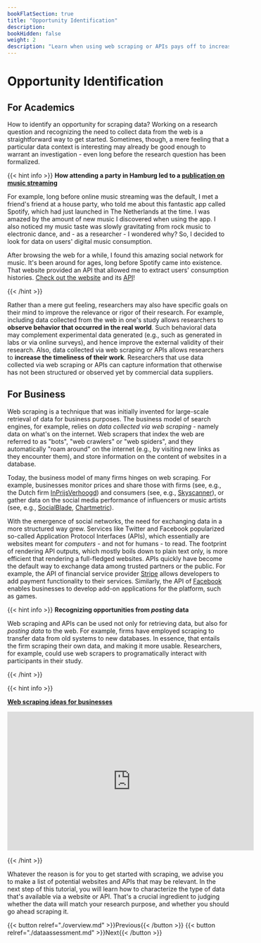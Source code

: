 ```yaml
---
bookFlatSection: true
title: "Opportunity Identification"
description:
bookHidden: false
weight: 2
description: "Learn when using web scraping or APIs pays off to increase the relevance and rigor of your research."
---
```



# Opportunity Identification

## For Academics

How to identify an opportunity for scraping data? Working on a research question and recognizing the need to collect data from the web is a straightforward way to get started. Sometimes, though, a mere feeling that a particular data context is interesting may already be good enough to warrant an investigation - even long before the research question has been formalized.

{{< hint info >}}
__How attending a party in Hamburg led to a [publication on music streaming](https://tiu.nu/spotify)__

For example, long before online music streaming was the default, I met a friend's friend at a house party, who told me about this fantastic app called Spotify, which had just launched in The Netherlands at the time. I was amazed by the amount of new music I discovered when using the app. I also noticed my music taste was slowly gravitating from rock music to electronic dance, and - as a researcher - I wondered why? So, I decided to look for data on users' digital music consumption.

After browsing the web for a while, I found this amazing social network for music. It's been around for ages, long before Spotify came into existence. That website provided an API that allowed me to extract users' consumption histories. [Check out the website](https://last.fm) and its [API](https://last.fm/api)!

{{< /hint >}}

Rather than a mere gut feeling, researchers may also have specific goals on their mind to improve the relevance or rigor of their research. For example, including data collected from the web in one's study allows researchers to __observe behavior that occurred in the real world__. Such behavioral data may complement experimental data generated (e.g., such as generated in labs or via online surveys), and hence improve the external validity of their research. Also, data collected via web scraping or APIs allows researchers to __increase the timeliness of their work__. Researchers that use data collected via web scraping or APIs can capture information that otherwise has not been structured or observed yet by commercial data suppliers.

## For Business

Web scraping is a technique that was initially invented for large-scale retrieval of data for business purposes. The business model of search engines, for example, relies on *data collected via web scraping* - namely data on what's on the internet. Web scrapers that index the web are referred to as "bots", "web crawlers" or "web spiders", and they automatically "roam around" on the internet (e.g., by visiting new links as they encounter them), and store information on the content of websites in a database.

Today, the business model of many firms hinges on web scraping. For example, businesses monitor prices and share those with firms (see, e.g., the Dutch firm [InPrijsVerhoogd](https://www.ipvdata.com/en/)) and consumers (see, e.g., [Skyscanner](https://skyscanner.com)), or gather data on the social media performance of influencers or music artists (see, e.g., [SocialBlade](https://socialblade.com), [Chartmetric](https://chartmetric.com)).

With the emergence of social networks, the need for exchanging data in a more structured way grew. Services like Twitter and Facebook popularized so-called Application Protocol Interfaces (APIs), which essentially are websites meant for *computers* - and not for humans - to read. The footprint of rendering API outputs, which mostly boils down to plain text only, is more efficient that rendering a full-fledged websites. APIs quickly have become the default way to exchange data among trusted partners or the public. For example, the API of financial service provider [Stripe](https://stripe.com) allows developers to add payment functionality to their services. Similarly, the API of [Facebook](https://developers.facebook.com) enables businesses to develop add-on applications for the platform, such as games.

{{< hint info >}}
__Recognizing opportunities from *posting* data__

Web scraping and APIs can be used not only for retrieving data, but also for *posting data* to the web. For example, firms have employed scraping to transfer data from old systems to new databases. In essence, that entails the firm scraping their own data, and making it more usable. Researchers, for example, could use web scrapers to programatically interact with participants in their study.

{{< /hint >}}


{{< hint info >}}

__[Web scraping ideas for businesses](https://www.youtube.com/watch?v=qljvs_ttgl0)__

<iframe width="560" height="315" src="https://www.youtube.com/embed/qljvs_ttgl0" frameborder="0" allow="accelerometer; autoplay; clipboard-write; encrypted-media; gyroscope; picture-in-picture" allowfullscreen></iframe>

{{< /hint >}}


Whatever the reason is for you to get started with scraping, we advise you to make a list of potential websites and APIs that may be relevant. In the next step of this tutorial, you will learn how to characterize the type of data that's available via a website or API. That's a crucial ingredient to judging whether the data will match your research purpose, and whether you should go ahead scraping it.


{{< button relref="./overview.md" >}}Previous{{< /button >}}
{{< button relref="./dataassessment.md" >}}Next{{< /button >}}


<!--
- for doing academic research
- for developing new business ideas and conducting marketing research [*video*](https://www.youtube.com/watch?v=2XfA0e4Bzkk)

-->
